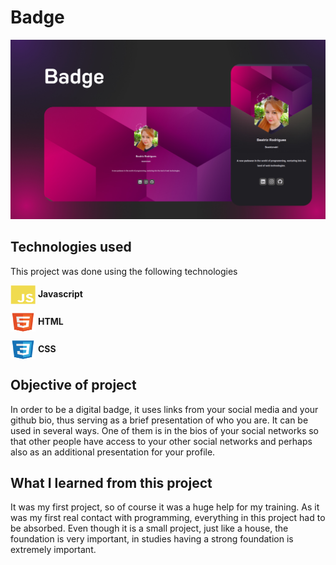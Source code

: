 # Badge

<img src="./badge-cover.jpg"/>

## Technologies used

This project was done using the following technologies

<img align="center" alt="Js" height="30" width="40" src="https://raw.githubusercontent.com/devicons/devicon/master/icons/javascript/javascript-plain.svg"> **Javascript**

<img align="center" alt="HTML" height="30" width="40" src="https://raw.githubusercontent.com/devicons/devicon/master/icons/html5/html5-original.svg"> **HTML**

<img align="center" alt="CSS" height="30" width="40" src="https://raw.githubusercontent.com/devicons/devicon/master/icons/css3/css3-original.svg"> **CSS**

## Objective of project

In order to be a digital badge, it uses links from your social media and your github bio, thus serving as a brief presentation of who you are. It can be used in several ways. One of them is in the bios of your social networks so that other people have access to your other social networks and perhaps also as an additional presentation for your profile.

## What I learned from this project

It was my first project, so of course it was a huge help for my training. As it was my first real contact with programming, everything in this project had to be absorbed. Even though it is a small project, just like a house, the foundation is very important, in studies having a strong foundation is extremely important.
